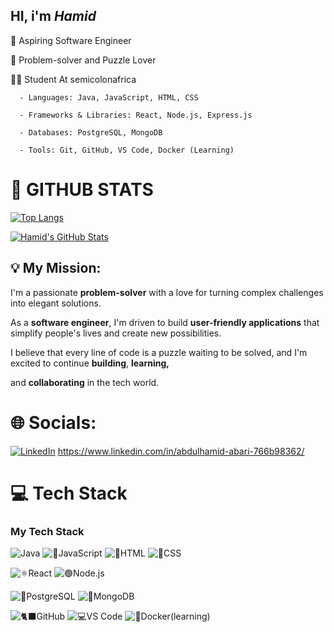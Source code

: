 ## HI, i'm *Hamid*

🧠 Aspiring Software Engineer

🧩 Problem-solver and Puzzle Lover

👨‍💻 Student At semicolonafrica

      - Languages: Java, JavaScript, HTML, CSS
      
      - Frameworks & Libraries: React, Node.js, Express.js
      
      - Databases: PostgreSQL, MongoDB
      
      - Tools: Git, GitHub, VS Code, Docker (Learning)

# 🔧 GITHUB STATS
[![Top Langs](https://github-readme-stats.vercel.app/api/top-langs/?username=HAMID731&layout=compact&theme=radical)](https://github.com/anuraghazra/github-readme-stats)


[![Hamid's GitHub Stats](https://github-readme-stats.vercel.app/api?username=HAMID731&show_icons=true&theme=radical)](https://github.com/anuraghazra/github-readme-stats)


##  💡 My Mission:

I'm a passionate **problem-solver** with a love for turning complex challenges into elegant solutions.

As a **software engineer**, I'm driven to build **user-friendly applications** that simplify people's lives and create new possibilities. 

I believe that every line of code is a puzzle waiting to be solved, and I'm excited to continue **building**, **learning,**

and **collaborating** in the tech world.

# 🌐 Socials:

[![LinkedIn](https://img.shields.io/badge/LinkedIn-0077B5?style=for-the-badge&logo=linkedin&logoColor=white)](https://www.linkedin.com/in/[abdulhamid-abari-766b98362])  https://www.linkedin.com/in/abdulhamid-abari-766b98362/

# 💻 Tech Stack
### My Tech Stack

![Java](https://img.shields.io/badge/java-%23ED8B00.svg?style=for-the-badge&logo=openjdk&logoColor=white)
![📜JavaScript](https://img.shields.io/badge/JavaScript-F7DF1E?style=for-the-badge&logo=javascript&logoColor=black)
![📄HTML](https://img.shields.io/badge/HTML-E34F26?style=for-the-badge&logo=html5&logoColor=white)
![🎨CSS](https://img.shields.io/badge/CSS-1572B6?style=for-the-badge&logo=css3&logoColor=white)

![⚛️React](https://img.shields.io/badge/react-%2320232a.svg?style=for-the-badge&logo=react&logoColor=%2361DAFB)
![🟢Node.js](https://img.shields.io/badge/node.js-6da55f?style=for-the-badge&logo=node.js&logoColor=white)

![🐘PostgreSQL](https://img.shields.io/badge/PostgreSQL-316192?style=for-the-badge&logo=postgresql&logoColor=white)
![🍃MongoDB](https://img.shields.io/badge/MongoDB-%234ea94b.svg?style=for-the-badge&logo=mongodb&logoColor=white)

![🐈‍⬛GitHub](https://img.shields.io/badge/github-%23121011.svg?style=for-the-badge&logo=github&logoColor=white)
![💻VS Code](https://img.shields.io/badge/VS%20Code-0078D4?style=for-the-badge&logo=visual%20studio%20code&logoColor=white)
![🐋Docker(learning)](https://img.shields.io/badge/docker-%230db7ed.svg?style=for-the-badge&logo=docker&logoColor=white)
